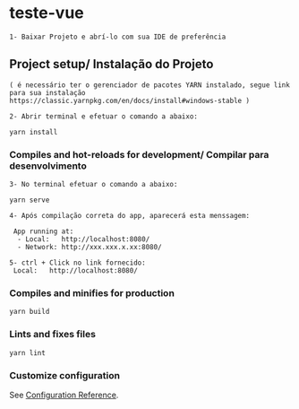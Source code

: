 # teste-vue

```
1- Baixar Projeto e abrí-lo com sua IDE de preferência
```
## Project setup/ Instalação do Projeto
```
( é necessário ter o gerenciador de pacotes YARN instalado, segue link para sua instalação https://classic.yarnpkg.com/en/docs/install#windows-stable )

2- Abrir terminal e efetuar o comando a abaixo:

yarn install
```

### Compiles and hot-reloads for development/ Compilar para desenvolvimento
```
3- No terminal efetuar o comando a abaixo:

yarn serve

4- Após compilação correta do app, aparecerá esta menssagem: 
 
 App running at:
  - Local:   http://localhost:8080/
  - Network: http://xxx.xxx.x.xx:8080/

5- ctrl + Click no link fornecido:
 Local:   http://localhost:8080/
```

### Compiles and minifies for production
```
yarn build
```

### Lints and fixes files
```
yarn lint
```

### Customize configuration
See [Configuration Reference](https://cli.vuejs.org/config/).
